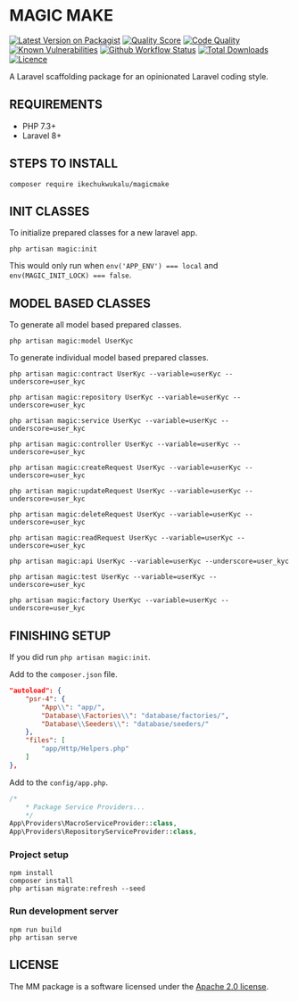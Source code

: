 # MAGIC MAKE

[![Latest Version on Packagist](https://img.shields.io/packagist/v/ikechukwukalu/magicmake?style=flat-square)](https://packagist.org/packages/ikechukwukalu/magicmake)
[![Quality Score](https://img.shields.io/scrutinizer/quality/g/ikechukwukalu/magicmake/main?style=flat-square)](https://scrutinizer-ci.com/g/ikechukwukalu/magicmake/)
[![Code Quality](https://img.shields.io/codefactor/grade/github/ikechukwukalu/magicmake?style=flat-square)](https://www.codefactor.io/repository/github/ikechukwukalu/magicmake)
[![Known Vulnerabilities](https://snyk.io/test/github/ikechukwukalu/magicmake/badge.svg?style=flat-square)](https://security.snyk.io/package/composer/ikechukwukalu%2Fmagicmake)
[![Github Workflow Status](https://img.shields.io/github/actions/workflow/status/ikechukwukalu/magicmake/magicmake.yml?branch=main&style=flat-square)](https://github.com/ikechukwukalu/magicmake/actions/workflows/magicmake.yml)
[![Total Downloads](https://img.shields.io/packagist/dt/ikechukwukalu/magicmake?style=flat-square)](https://packagist.org/packages/ikechukwukalu/magicmake)
[![Licence](https://img.shields.io/packagist/l/ikechukwukalu/magicmake?style=flat-square)](https://github.com/ikechukwukalu/magicmake/blob/main/LICENSE.md)

A Laravel scaffolding package for an opinionated Laravel coding style.

## REQUIREMENTS

- PHP 7.3+
- Laravel 8+

## STEPS TO INSTALL

``` shell
composer require ikechukwukalu/magicmake
```

## INIT CLASSES

To initialize prepared classes for a new laravel app.

``` shell
php artisan magic:init
```

This would only run when `env('APP_ENV') === local` and `env(MAGIC_INIT_LOCK) === false`.

## MODEL BASED CLASSES

To generate all model based prepared classes.

``` shell
php artisan magic:model UserKyc
```

To generate individual model based prepared classes.

``` shell
php artisan magic:contract UserKyc --variable=userKyc --underscore=user_kyc

php artisan magic:repository UserKyc --variable=userKyc --underscore=user_kyc

php artisan magic:service UserKyc --variable=userKyc --underscore=user_kyc

php artisan magic:controller UserKyc --variable=userKyc --underscore=user_kyc

php artisan magic:createRequest UserKyc --variable=userKyc --underscore=user_kyc

php artisan magic:updateRequest UserKyc --variable=userKyc --underscore=user_kyc

php artisan magic:deleteRequest UserKyc --variable=userKyc --underscore=user_kyc

php artisan magic:readRequest UserKyc --variable=userKyc --underscore=user_kyc

php artisan magic:api UserKyc --variable=userKyc --underscore=user_kyc

php artisan magic:test UserKyc --variable=userKyc --underscore=user_kyc

php artisan magic:factory UserKyc --variable=userKyc --underscore=user_kyc
```

## FINISHING SETUP

If you did run `php artisan magic:init`.

Add to the `composer.json` file.

```json
"autoload": {
    "psr-4": {
        "App\\": "app/",
        "Database\\Factories\\": "database/factories/",
        "Database\\Seeders\\": "database/seeders/"
    },
    "files": [
        "app/Http/Helpers.php"
    ]
},
```

Add to the `config/app.php`.

```php
/*
    * Package Service Providers...
    */
App\Providers\MacroServiceProvider::class,
App\Providers\RepositoryServiceProvider::class,
```

### Project setup

```shell
npm install
composer install
php artisan migrate:refresh --seed
```

### Run development server

```shell
npm run build
php artisan serve
```

## LICENSE

The MM package is a software licensed under the [Apache 2.0 license](https://www.apache.org/licenses/LICENSE-2.0).
